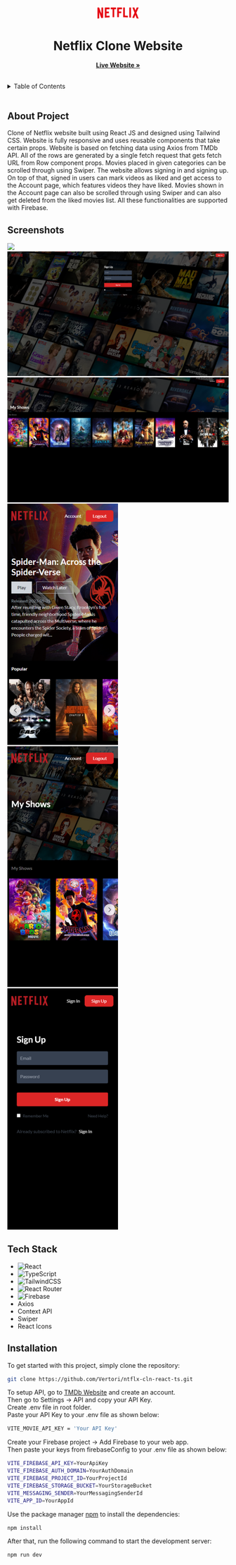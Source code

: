 <br/>
<div align="center">
  <a href="">
    <img src="readmeAssets/netflixLogo.png" width="100" alt="Logo">
  </a>

  <h1 align="center">Netflix Clone Website</h1>

  <p align="center">
    <a href="https://netflix-clone-react-ts-rf.netlify.app/"><strong>Live Website »</strong></a>
    <br/>
    <br/>
  </p>
</div>

<details>
  <summary>Table of Contents</summary>
  <ol>
    <li>
      <a href="#about-project">About Project</a>
    </li>
    <li>
      <a href="#screenshots">Screenshots</a>
    </li>
    <li><a href="#tech-stack">Tech Stack</a></li>
    <li>
      <a href="#installation">Installation</a>
    </li>
  </ol>
</details>
 <br />

## About Project

Clone of Netflix website built using React JS and designed using Tailwind CSS. Website is fully responsive and uses reusable components that take certain props. Website is based on fetching data using Axios from TMDb API. All of the rows are generated by a single fetch request that gets fetch URL from Row component props. Movies placed in given categories can be scrolled through using Swiper. The website allows signing in and signing up. On top of that, signed in users can mark videos as liked and get access to the Account page, which features videos they have liked. Movies shown in the Account page can also be scrolled through using Swiper and can also get deleted from the liked movies list. All these functionalities are supported with Firebase.

## Screenshots

<img src="readmeAssets/netflixScreen1.png"/>
<img src="readmeAssets/netflixScreen2.png"/>
<img src="readmeAssets/netflixScreen3.png"/> 
<img src="readmeAssets/netflixScreenMob1.png"/> 
<img src="readmeAssets/netflixScreenMob2.png"/> 
<img src="readmeAssets/netflixScreenMob3.png"/>

## Tech Stack

- ![React](https://img.shields.io/badge/react-%2320232a.svg?style=for-the-badge&logo=react&logoColor=%2361DAFB)
- ![TypeScript](https://img.shields.io/badge/typescript-%23007ACC.svg?style=for-the-badge&logo=typescript&logoColor=white)
- ![TailwindCSS](https://img.shields.io/badge/tailwindcss-%2338B2AC.svg?style=for-the-badge&logo=tailwind-css&logoColor=white)
- ![React Router](https://img.shields.io/badge/React_Router-CA4245?style=for-the-badge&logo=react-router&logoColor=white)
- ![Firebase](https://img.shields.io/badge/Firebase-039BE5?style=for-the-badge&logo=Firebase&logoColor=white)
- Axios
- Context API
- Swiper
- React Icons

## Installation

To get started with this project, simply clone the repository:

```bash
git clone https://github.com/Vertori/ntflx-cln-react-ts.git
```

To setup API, go to [TMDb Website](https://www.themoviedb.org/) and create an account.<br/>
Then go to Settings -> API and copy your API Key.<br/>
Create .env file in root folder.<br/>
Paste your API Key to your .env file as shown below:

```bash
VITE_MOVIE_API_KEY = 'Your API Key'
```

Create your Firebase project -> Add Firebase to your web app.<br/>
Then paste your keys from firebaseConfig to your .env file as shown below:

```bash
VITE_FIREBASE_API_KEY=YourApiKey
VITE_FIREBASE_AUTH_DOMAIN=YourAuthDomain
VITE_FIREBASE_PROJECT_ID=YourProjectId
VITE_FIREBASE_STORAGE_BUCKET=YourStorageBucket
VITE_MESSAGING_SENDER=YourMessagingSenderId
VITE_APP_ID=YourAppId
```

Use the package manager [npm](https://www.npmjs.com/) to install the dependencies:

```bash
npm install
```

After that, run the following command to start the development server:

```bash
npm run dev
```
